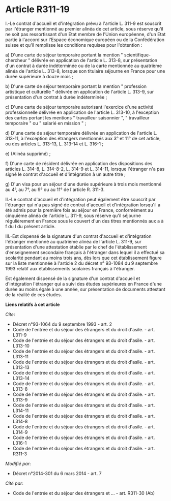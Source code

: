 # Article R311-19

I.-Le contrat d'accueil et d'intégration prévu à l'article L. 311-9 est souscrit par l'étranger mentionné au premier alinéa
de cet article, sous réserve qu'il ne soit pas ressortissant d'un Etat membre de l'Union européenne, d'un Etat partie à
l'accord sur l'Espace économique européen ou de la Confédération suisse et qu'il remplisse les conditions requises pour
l'obtention : 

a) D'une carte de séjour temporaire portant la mention " scientifique-chercheur " délivrée en application de l'article L.
313-8, sur présentation d'un contrat à durée indéterminée ou de la carte mentionnée au quatrième alinéa de l'article L.
313-8, lorsque son titulaire séjourne en France pour une durée supérieure à douze mois ; 

b) D'une carte de séjour temporaire portant la mention " profession artistique et culturelle " délivrée en application de
l'article L. 313-9, sur présentation d'un contrat à durée indéterminée ; 

c) D'une carte de séjour temporaire autorisant l'exercice d'une activité professionnelle délivrée en application de l'article
L. 313-10, à l'exception des cartes portant les mentions " travailleur saisonnier ", " travailleur temporaire " ou " salarié
en mission " ; 

d) D'une carte de séjour temporaire délivrée en application de l'article L. 313-11, à l'exception des étrangers mentionnés
aux 3° et 11° de cet article, ou des articles L. 313-13, L. 313-14 et L. 316-1 ; 

e) (Alinéa supprimé) ; 

f) D'une carte de résident délivrée en application des dispositions des articles L. 314-8, L. 314-8-2, L. 314-9 et L. 314-11,
lorsque l'étranger n'a pas signé le contrat d'accueil et d'intégration à un autre titre ; 

g) D'un visa pour un séjour d'une durée supérieure à trois mois mentionné au 4°, au 7°, au 9° ou au 11° de l'article R.
311-3. 

II.-Le contrat d'accueil et d'intégration peut également être souscrit par l'étranger qui n'a pas signé de contrat d'accueil
et d'intégration lorsqu'il a été admis pour la première fois au séjour en France, conformément au cinquième alinéa de
l'article L. 311-9, sous réserve qu'il séjourne régulièrement en France sous le couvert d'un des titres mentionnés aux a à f
du I du présent article. 

III.-Est dispensé de la signature d'un contrat d'accueil et d'intégration l'étranger mentionné au quatrième alinéa de
l'article L. 311-9, sur présentation d'une attestation établie par le chef de l'établissement d'enseignement secondaire
français à l'étranger dans lequel il a effectué sa scolarité pendant au moins trois ans, dès lors que cet établissement
figure sur la liste mentionnée à l'article 2 du décret n° 93-1084 du 9 septembre 1993 relatif aux établissements scolaires
français à l'étranger. 

Est également dispensé de la signature d'un contrat d'accueil et d'intégration l'étranger qui a suivi des études supérieures
en France d'une durée au moins égale à une année, sur présentation de documents attestant de la réalité de ces études.

**Liens relatifs à cet article**

_Cite_:

  - Décret n°93-1064 du 9 septembre 1993 - art. 2
  - Code de l'entrée et du séjour des étrangers et du droit d'asile. - art. L311-9
  - Code de l'entrée et du séjour des étrangers et du droit d'asile. - art. L313-10
  - Code de l'entrée et du séjour des étrangers et du droit d'asile. - art. L313-11
  - Code de l'entrée et du séjour des étrangers et du droit d'asile. - art. L313-13
  - Code de l'entrée et du séjour des étrangers et du droit d'asile. - art. L313-14
  - Code de l'entrée et du séjour des étrangers et du droit d'asile. - art. L313-8
  - Code de l'entrée et du séjour des étrangers et du droit d'asile. - art. L313-9
  - Code de l'entrée et du séjour des étrangers et du droit d'asile. - art. L314-11
  - Code de l'entrée et du séjour des étrangers et du droit d'asile. - art. L314-8
  - Code de l'entrée et du séjour des étrangers et du droit d'asile. - art. L314-9
  - Code de l'entrée et du séjour des étrangers et du droit d'asile. - art. L316-1
  - Code de l'entrée et du séjour des étrangers et du droit d'asile. - art. R311-3

_Modifié par_:

  - Décret n°2014-301 du 6 mars 2014 - art. 7

_Cité par_:

  - Code de l'entrée et du séjour des étrangers et ... - art. R311-30 (Ab)
